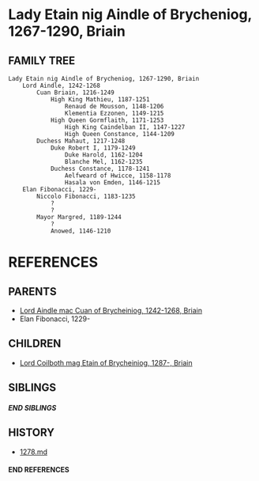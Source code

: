 # Lady Etain nig Aindle of Brycheniog, 1267-1290, Briain

## FAMILY TREE
```
Lady Etain nig Aindle of Brycheniog, 1267-1290, Briain
    Lord Aindle, 1242-1268
        Cuan Briain, 1216-1249
            High King Mathieu, 1187-1251
                Renaud de Mousson, 1148-1206
                Klementia Ezzonen, 1149-1215
            High Queen Gormflaith, 1171-1253
                High King Caindelban II, 1147-1227
                High Queen Constance, 1144-1209
        Duchess Mahaut, 1217-1248
            Duke Robert I, 1179-1249    
                Duke Harold, 1162-1204
                Blanche Mel, 1162-1235
            Duchess Constance, 1178-1241
                Aelfweard of Hwicce, 1158-1178
                Hasala von Emden, 1146-1215
    Elan Fibonacci, 1229-
        Niccolo Fibonacci, 1183-1235
            ?
            ?
        Mayor Margred, 1189-1244
            ?
            Anowed, 1146-1210
```


# REFERENCES

## PARENTS 
* [Lord Aindle mac Cuan of Brycheiniog, 1242-1268, Briain](p/aindle_mac_cuan_1242.md)
* Elan Fibonacci, 1229-

## CHILDREN 
* [Lord Coilboth mag Etain of Brycheiniog, 1287-, Briain](p/coilboth_mag_etain_1287.md)

## SIBLINGS

##### END SIBLINGS  
## HISTORY
* [1278.md](../h/1278.md)

#### END REFERENCES
